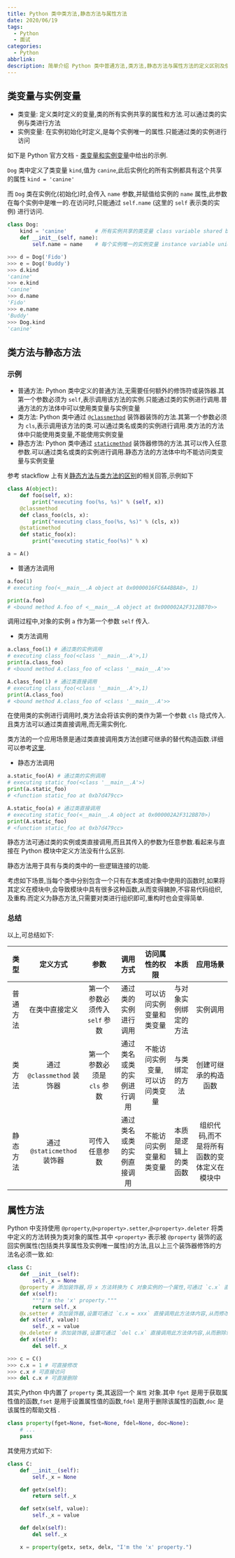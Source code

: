 ```yaml
---
title: Python 类中类方法,静态方法与属性方法
date: 2020/06/19
tags:
  - Python
  - 面试
categories:
  - Python
abbrlink: 
description: 简单介绍 Python 类中普通方法,类方法,静态方法与属性方法的定义区别及使用场景.以作备忘.
---
```


## 类变量与实例变量

- 类变量: 定义类时定义的变量,类的所有实例共享的属性和方法.可以通过类的实例与类进行方法
- 实例变量: 在实例初始化时定义,是每个实例唯一的属性.只能通过类的实例进行访问

如下是 Python 官方文档 - [类变量和实例变量](https://docs.python.org/3/tutorial/classes.html#class-and-instance-variables)中给出的示例.

`Dog` 类中定义了类变量 `kind`,值为 `canine`,此后实例化的所有实例都具有这个共享的属性 `kind = 'canine'`

而 `Dog` 类在实例化(初始化)时,会传入 `name` 参数,并赋值给实例的 `name` 属性,此参数在每个实例中是唯一的.在访问时,只能通过 `self.name` (这里的 `self` 表示类的实例) 进行访问.

```python
class Dog:
    kind = 'canine'         # 所有实例共享的类变量 class variable shared by all instances
    def __init__(self, name):
        self.name = name    # 每个实例唯一的实例变量 instance variable unique to each instance

>>> d = Dog('Fido')
>>> e = Dog('Buddy')
>>> d.kind
'canine'
>>> e.kind
'canine'
>>> d.name
'Fido'
>>> e.name
'Buddy'
>>> Dog.kind
'canine'
```

## 类方法与静态方法

### 示例

- 普通方法: Python 类中定义的普通方法,无需要任何额外的修饰符或装饰器.其第一个参数必须为 `self`,表示调用该方法的实例.只能通过类的实例进行调用.普通方法的方法体中可以使用类变量与实例变量
- 类方法: Python 类中通过 [`@classmethod`](https://docs.python.org/3/library/functions.html#classmethod) 装饰器装饰的方法.其第一个参数必须为 `cls`,表示调用该方法的类.可以通过类名或类的实例进行调用.类方法的方法体中只能使用类变量,不能使用实例变量
- 静态方法: Python 类中通过 [`staticmethod`](https://docs.python.org/3/library/functions.html#staticmethod) 装饰器修饰的方法.其可以传入任意参数.可以通过类名或类的实例进行调用.静态方法的方法体中均不能访问类变量与实例变量

参考 stackflow 上有关[静态方法与类方法的区别](https://stackoverflow.com/questions/136097/difference-between-staticmethod-and-classmethod)的相关回答,示例如下

```python
class A(object):
    def foo(self, x):
        print("executing foo(%s, %s)" % (self, x))
    @classmethod
    def class_foo(cls, x):
        print("executing class_foo(%s, %s)" % (cls, x))
    @staticmethod
    def static_foo(x):
        print("executing static_foo(%s)" % x)

a = A()
```

- 普通方法调用

```python
a.foo(1)
# executing foo(<__main__.A object at 0x0000016FC6A4BBA8>, 1)

print(a.foo)
# <bound method A.foo of <__main__.A object at 0x000002A2F312BB70>>
```

调用过程中,对象的实例 `a` 作为第一个参数 `self` 传入.

- 类方法调用

```python
a.class_foo(1) # 通过类的实例调用
# executing class_foo(<class '__main__.A'>,1)
print(a.class_foo)
# <bound method A.class_foo of <class '__main__.A'>>

A.class_foo(1) # 通过类直接调用
# executing class_foo(<class '__main__.A'>,1)
print(A.class_foo)
# <bound method A.class_foo of <class '__main__.A'>>
```

在使用类的实例进行调用时,类方法会将该实例的类作为第一个参数 `cls` 隐式传入.且类方法可以通过类直接调用,而无需实例化.

类方法的一个应用场景是通过类直接调用类方法创建可继承的替代构造函数.详细可以参考[这里](https://stackoverflow.com/questions/1950414/what-does-classmethod-do-in-this-code/1950927).

- 静态方法调用

```python
a.static_foo(A) # 通过类的实例调用
# executing static_foo(<class '__main__.A'>)
print(a.static_foo)
# <function static_foo at 0xb7d479cc>

A.static_foo(a) # 通过类直接调用
# executing static_foo(<__main__.A object at 0x000002A2F312BB70>)
print(A.static_foo)
# <function static_foo at 0xb7d479cc>
```

静态方法可通过类的实例或类直接调用,而且其传入的参数为任意参数.看起来与直接在 Python 模块中定义方法没有什么区别.

静态方法用于具有与类的类中的一些逻辑连接的功能.

考虑如下场景,当每个类中分别包含一个只有在本类或对象中使用的函数时,如果将其定义在模块中,会导致模块中具有很多这种函数,从而变得臃肿,不容易代码组织,及重构.而定义为静态方法,只需要对类进行组织即可,重构时也会变得简单.

### 总结

以上,可总结如下:

类型 | 定义方式 | 参数 | 调用方式 | 访问属性的权限 | 本质 | 应用场景
:---: | :---: | :---: | :---: | :---: | :---: | :---:
普通方法| 在类中直接定义 | 第一个参数必须传入 `self` 参数 | 通过类的实例进行调用 | 可以访问实例变量和类变量 | 与对象实例绑定的方法 | 实例调用
类方法 | 通过 `@classmethod` 装饰器 | 第一个参数必须是 `cls` 参数 | 通过类名或类的实例进行调用 | 不能访问实例变量,可以访问类变量 | 与类绑定的方法 | 创建可继承的构造函数
静态方法| 通过 `@staticmethod` 装饰器 | 可传入任意参数 | 通过类名或类的实例直接调用 | 不能访问实例变量和类变量 | 本质是逻辑上的类函数 | 组织代码,而不是将所有函数的变体定义在模块中

## 属性方法

Python 中支持使用 `@property`,`@<property>.setter`,`@<property>.deleter` 将类中定义的方法转换为类对象的属性.其中 `<property>` 表示被 `@property` 装饰的返回实例属性(包括类共享属性及实例唯一属性)的方法,且以上三个装饰器修饰的方法名必须一致.如:

```python
class C:
    def __init__(self):
        self._x = None
    @property # 添加装饰器,将 x 方法转换为 C 对象实例的一个属性,可通过 `c.x` 直接执行此方法体内容,从而返回属性值
    def x(self):
        """I'm the 'x' property."""
        return self._x
    @x.setter # 添加装饰器,设置可通过 `c.x = xxx` 直接调用此方法体内容,从而修改属性值
    def x(self, value):
        self._x = value
    @x.deleter # 添加装饰器,设置可通过 `del c.x` 直接调用此方法体内容,从而删除或修改属性值
    def x(self):
        del self._x

>>> c = C()
>>> c.x = 1 # 可直接修改
>>> c.x # 可直接访问
>>> del c.x # 可直接删除
```

其实,Python 中内置了 `property` 类,其返回一个 `属性` 对象.其中 `fget` 是用于获取属性值的函数,`fset` 是用于设置属性值的函数,`fdel` 是用于删除该属性的函数,`doc` 是该属性的帮助文档
.

```python
class property(fget=None, fset=None, fdel=None, doc=None):
    # ...
    pass
```

其使用方式如下:

```python
class C:
    def __init__(self):
        self._x = None

    def getx(self):
        return self._x

    def setx(self, value):
        self._x = value

    def delx(self):
        del self._x

    x = property(getx, setx, delx, "I'm the 'x' property.")
```
